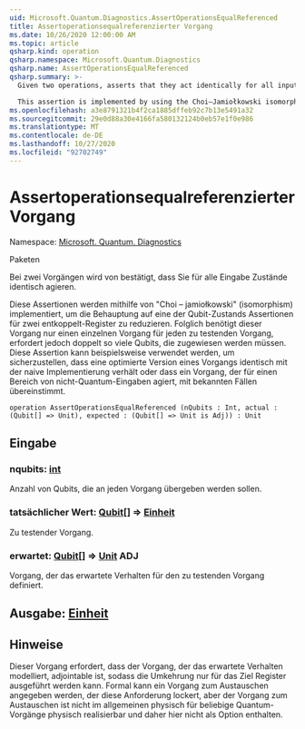 ```yaml
---
uid: Microsoft.Quantum.Diagnostics.AssertOperationsEqualReferenced
title: Assertoperationsequalreferenzierter Vorgang
ms.date: 10/26/2020 12:00:00 AM
ms.topic: article
qsharp.kind: operation
qsharp.namespace: Microsoft.Quantum.Diagnostics
qsharp.name: AssertOperationsEqualReferenced
qsharp.summary: >-
  Given two operations, asserts that they act identically for all input states.

  This assertion is implemented by using the Choi–Jamiołkowski isomorphism to reduce the assertion to one of a qubit state assertion on two entangled registers. Thus, this operation needs only a single call to each operation being tested, but requires twice as many qubits to be allocated. This assertion can be used to ensure, for instance, that an optimized version of an operation acts identically to its naïve implementation, or that an operation which acts on a range of non-quantum inputs agrees with known cases.
ms.openlocfilehash: a3e8791321b4f2ca1885dffeb92c7b13e5491a32
ms.sourcegitcommit: 29e0d88a30e4166fa580132124b0eb57e1f0e986
ms.translationtype: MT
ms.contentlocale: de-DE
ms.lasthandoff: 10/27/2020
ms.locfileid: "92702749"
---
```

# <a name="assertoperationsequalreferenced-operation"></a>Assertoperationsequalreferenzierter Vorgang

Namespace: [Microsoft. Quantum. Diagnostics](xref:Microsoft.Quantum.Diagnostics)

Paketen [](https://nuget.org/packages/)


Bei zwei Vorgängen wird von bestätigt, dass Sie für alle Eingabe Zustände identisch agieren.

Diese Assertionen werden mithilfe von "Choi – jamiołkowski" (isomorphism) implementiert, um die Behauptung auf eine der Qubit-Zustands Assertionen für zwei entkoppelt-Register zu reduzieren.
Folglich benötigt dieser Vorgang nur einen einzelnen Vorgang für jeden zu testenden Vorgang, erfordert jedoch doppelt so viele Qubits, die zugewiesen werden müssen.
Diese Assertion kann beispielsweise verwendet werden, um sicherzustellen, dass eine optimierte Version eines Vorgangs identisch mit der naive Implementierung verhält oder dass ein Vorgang, der für einen Bereich von nicht-Quantum-Eingaben agiert, mit bekannten Fällen übereinstimmt.

```qsharp
operation AssertOperationsEqualReferenced (nQubits : Int, actual : (Qubit[] => Unit), expected : (Qubit[] => Unit is Adj)) : Unit
```


## <a name="input"></a>Eingabe

### <a name="nqubits--int"></a>nqubits: [int](xref:microsoft.quantum.lang-ref.int)

Anzahl von Qubits, die an jeden Vorgang übergeben werden sollen.


### <a name="actual--qubit--unit"></a>tatsächlicher Wert: [Qubit](xref:microsoft.quantum.lang-ref.qubit)[] => [Einheit](xref:microsoft.quantum.lang-ref.unit) 

Zu testender Vorgang.


### <a name="expected--qubit--unit-adj"></a>erwartet: [Qubit](xref:microsoft.quantum.lang-ref.qubit)[] => [Unit](xref:microsoft.quantum.lang-ref.unit) ADJ

Vorgang, der das erwartete Verhalten für den zu testenden Vorgang definiert.



## <a name="output--unit"></a>Ausgabe: [Einheit](xref:microsoft.quantum.lang-ref.unit)



## <a name="remarks"></a>Hinweise

Dieser Vorgang erfordert, dass der Vorgang, der das erwartete Verhalten modelliert, adjointable ist, sodass die Umkehrung nur für das Ziel Register ausgeführt werden kann.
Formal kann ein Vorgang zum Austauschen angegeben werden, der diese Anforderung lockert, aber der Vorgang zum Austauschen ist nicht im allgemeinen physisch für beliebige Quantum-Vorgänge physisch realisierbar und daher hier nicht als Option enthalten.